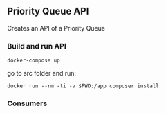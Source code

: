 ## Priority Queue API

Creates an API of a Priority Queue

### Build and run API
```
docker-compose up
```
go to src folder and run:
```
docker run --rm -ti -v $PWD:/app composer install
```
### Consumers
